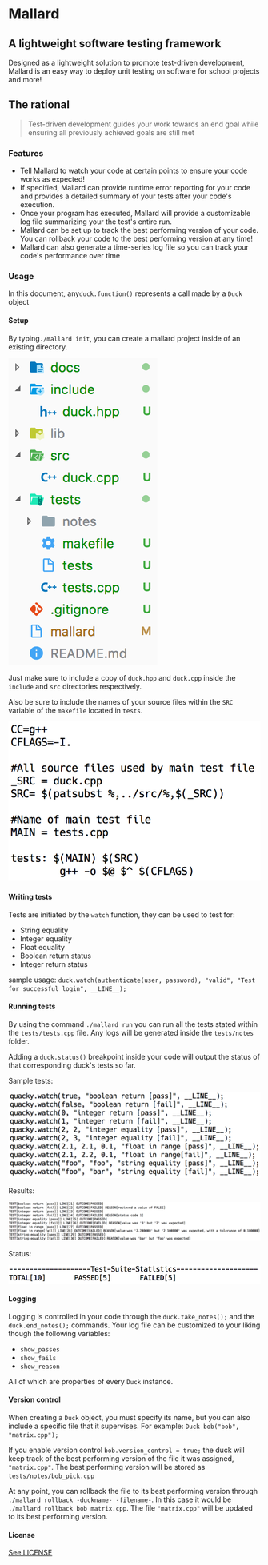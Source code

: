 # Mallard

## A lightweight software testing framework

Designed as a lightweight solution to promote test-driven development, Mallard is an easy way to deploy unit testing on software for school projects and more!

## The rational

> Test-driven development guides your work towards an end goal while ensuring all previously achieved goals are still met

### Features

* Tell Mallard to watch your code at certain points to ensure your code works as expected!
* If specified, Mallard can provide runtime error reporting for your code and provides a detailed summary of your tests after your code's execution.
* Once your program has executed, Mallard will provide a customizable log file summarizing your the test's entire run.
* Mallard can be set up to track the best performing version of your code. You can rollback your code to the best performing version at any time!
* Mallard can also generate a time-series log file so you can track your code's performance over time

### Usage

In this document, any`duck.function()` represents a call made by a `Duck` object

#### Setup

By typing`./mallard init`, you can create a mallard project inside of an existing directory.

![Missing: Image of mallard project structure](docs/images/structure.png)

Just make sure to include a copy of `duck.hpp` and `duck.cpp` inside the `include` and `src` directories respectively.

Also be sure to include the names of your source files within the `SRC` variable of the `makefile` located in `tests`.

![Missing: Image of mallard makefile](docs/images/make.png)

#### Writing tests

Tests are initiated by the `watch` function, they can be used to test for:

* String equality
* Integer equality
* Float equality
* Boolean return status
* Integer return status

sample usage: `duck.watch(authenticate(user, password), "valid", "Test for successful login", __LINE__);`

#### Running tests

By using the command `./mallard run` you can run all the tests stated within the `tests/tests.cpp` file. Any logs will be generated inside the `tests/notes` folder.

Adding a `duck.status()` breakpoint inside your code will output the status of that corresponding duck's tests so far.

Sample tests:

![Missing: Image of mallard tests](docs/images/tests.png)

Results:

![Missing: Image of mallard result log](docs/images/results.png)

Status:

![Missing: Image of mallard status log](docs/images/status.png)

#### Logging

Logging is controlled in your code through the `duck.take_notes();` and the `duck.end_notes();` commands. Your log file can be customized to your liking though the following variables:

* `show_passes`
* `show_fails`
* `show_reason`

All of which are properties of every `Duck` instance.

#### Version control

When creating a `Duck` object, you must specify its name, but you can also include a specific file that it supervises. For example: `Duck bob("bob", "matrix.cpp");`

If you enable version control `bob.version_control = true;` the duck will keep track of the best performing version of the file it was assigned, `"matrix.cpp"`. The best performing version will be stored as `tests/notes/bob_pick.cpp`

At any point, you can rollback the file to its best performing version through `./mallard rollback -duckname- -filename-`. In this case it would be `./mallard rollback bob matrix.cpp`. The file `"matrix.cpp"` will be updated to its best performing version.

#### License

[See LICENSE](docs/LICENSE.md)
